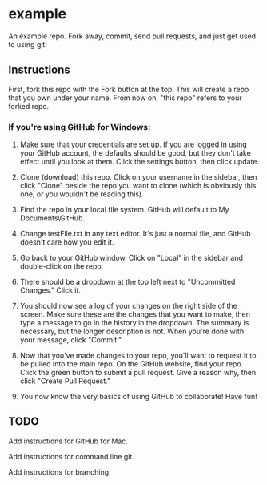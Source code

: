 example
=======

An example repo. Fork away, commit, send pull requests, and just get used to using git!


Instructions
------------
First, fork this repo with the Fork button at the top. This will create a repo
that you own under your name. From now on, "this repo" refers to your forked
repo.

### If you're using GitHub for Windows:
1. Make sure that your credentials are set up. If you are logged in using your
   GitHub account, the defaults should be good, but they don't take effect until
   you look at them. Click the settings button, then click update.

2. Clone (download) this repo. Click on your username in the sidebar, then click
   "Clone" beside the repo you want to clone (which is obviously this one, or
   you wouldn't be reading this).

3. Find the repo in your local file system. GitHub will default to My
   Documents\GitHub.

4. Change testFile.txt in any text editor. It's just a normal file, and GitHub
   doesn't care how you edit it.

5. Go back to your GitHub window. Click on "Local" in the sidebar and
   double-click on the repo.

6. There should be a dropdown at the top left next to "Uncommitted Changes."
   Click it.

7. You should now see a log of your changes on the right side of the screen.
   Make sure these are the changes that you want to make, then type a message to
   go in the history in the dropdown. The summary is necessary, but the longer
   description is not. When you're done with your message, click "Commit."

8. Now that you've made changes to your repo, you'll want to request it to be
   pulled into the main repo. On the GitHub website, find your repo. Click the
   green button to submit a pull request. Give a reason why, then click "Create
   Pull Request."

9. You now know the very basics of using GitHub to collaborate! Have fun!

TODO
----
Add instructions for GitHub for Mac.

Add instructions for command line git.

Add instructions for branching.
